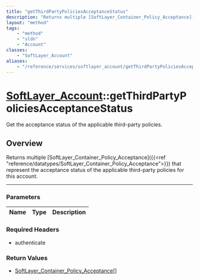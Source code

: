 ```yaml
---
title: "getThirdPartyPoliciesAcceptanceStatus"
description: "Returns multiple [SoftLayer_Container_Policy_Acceptance]({{<ref 'reference/datatypes/SoftLayer_Container_Policy_Acceptan... "
layout: "method"
tags:
    - "method"
    - "sldn"
    - "Account"
classes:
    - "SoftLayer_Account"
aliases:
    - "/reference/services/softlayer_account/getThirdPartyPoliciesAcceptanceStatus"
---
```

# [SoftLayer_Account](/reference/services/SoftLayer_Account)::getThirdPartyPoliciesAcceptanceStatus

Get the acceptance status of the applicable third-party policies.


## Overview 
Returns multiple [SoftLayer_Container_Policy_Acceptance]({{<ref "reference/datatypes/SoftLayer_Container_Policy_Acceptance">}}) that represent the acceptance status of the applicable third-party policies for this account. 

-----

### Parameters 
|Name | Type | Description |
| --- | --- | --- |


### Required Headers
* authenticate


### Return Values
* <a href='/reference/datatypes/SoftLayer_Container_Policy_Acceptance'>SoftLayer_Container_Policy_Acceptance[] </a>




